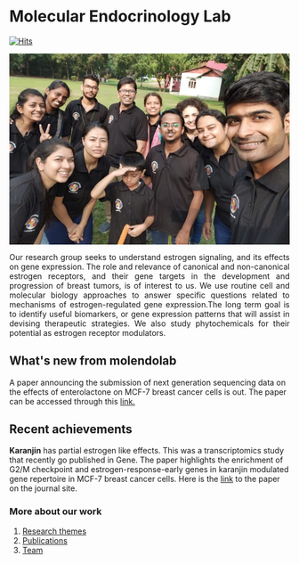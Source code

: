 # Molecular Endocrinology Lab
[![Hits](https://hits.seeyoufarm.com/api/count/incr/badge.svg?url=https%3A%2F%2Fmolendolab.github.io&count_bg=%236CA73F&title_bg=%23555555&icon=&icon_color=%23E7E7E7&title=Visitors&edge_flat=false)](https://hits.seeyoufarm.com)
<p align="center">
<img src="IMG-20191117-WA0015_resize.jpg" align="center"/>
</p>

<p align="justify">
Our research group seeks to understand estrogen signaling, and its effects on gene expression. The role and relevance of canonical and non-canonical estrogen receptors, and their gene targets in the development and progression of breast tumors, is of interest to us. We use routine cell and molecular biology approaches to answer specific questions related to mechanisms of estrogen-regulated gene expression.The long term goal is to identify useful biomarkers, or gene expression patterns that will assist in devising therapeutic strategies. We also study phytochemicals for their potential as estrogen receptor modulators.
</p>

## What's new from molendolab
A paper announcing the submission of next generation sequencing data on the effects of enterolactone on MCF-7 breast cancer cells is out. The paper can be accessed through this [link.](https://www.sciencedirect.com/science/article/pii/S2352340923002172)

## Recent achievements
**Karanjin** has partial estrogen like effects. This was a transcriptomics study that recently go published in Gene. The paper highlights the enrichment of G2/M checkpoint and estrogen-response-early genes in karanjin modulated gene repertoire in MCF-7 breast cancer cells. Here is the [link](https://www.sciencedirect.com/science/article/pii/S0378111922003262) to the paper on the journal site.

### More about our work
1. [Research themes](./ResearchThemes.md)
2. [Publications](./publications.md)
3. [Team](./team.md)


